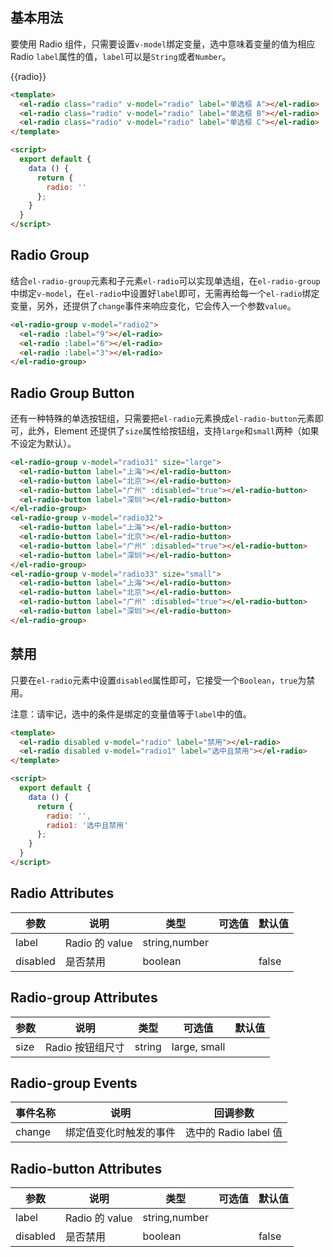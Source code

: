 <script>
  module.exports = {
    data() {
      return {
        radio: '',
        radio1: '选中且禁用',
        radio2: 3,
        radio31: '',
        radio32: '',
        radio33: ''
      };
    }
  };
</script>

## 基本用法

要使用 Radio 组件，只需要设置`v-model`绑定变量，选中意味着变量的值为相应 Radio `label`属性的值，`label`可以是`String`或者`Number`。

<div class="demo-box demo-radio">
  <el-radio class="radio" v-model="radio" label="单选框 A"></el-radio>
  <el-radio class="radio" v-model="radio" label="单选框 B"></el-radio>
  <el-radio class="radio" v-model="radio" label="单选框 C"></el-radio>
</div>

{{radio}}

```html
<template>
  <el-radio class="radio" v-model="radio" label="单选框 A"></el-radio>
  <el-radio class="radio" v-model="radio" label="单选框 B"></el-radio>
  <el-radio class="radio" v-model="radio" label="单选框 C"></el-radio>
</template>

<script>
  export default {
    data () {
      return {
        radio: ''
      };
    }
  }
</script>
```

## Radio Group

结合`el-radio-group`元素和子元素`el-radio`可以实现单选组，在`el-radio-group`中绑定`v-model`，在`el-radio`中设置好`label`即可，无需再给每一个`el-radio`绑定变量，另外，还提供了`change`事件来响应变化，它会传入一个参数`value`。

<div class="demo-box demo-radio">
  <el-radio-group v-model="radio2">
    <el-radio :label="9"></el-radio>
    <el-radio :label="6"></el-radio>
    <el-radio :label="3"></el-radio>
  </el-radio-group>
</div>

```html
<el-radio-group v-model="radio2">
  <el-radio :label="9"></el-radio>
  <el-radio :label="6"></el-radio>
  <el-radio :label="3"></el-radio>
</el-radio-group>
```

## Radio Group Button

还有一种特殊的单选按钮组，只需要把`el-radio`元素换成`el-radio-button`元素即可，此外，Element 还提供了`size`属性给按钮组，支持`large`和`small`两种（如果不设定为默认）。

<div class="demo">
  <el-radio-group v-model="radio31" size="large">
    <el-radio-button label="上海"></el-radio-button>
    <el-radio-button label="北京"></el-radio-button>
    <el-radio-button label="广州" :disabled="true"></el-radio-button>
    <el-radio-button label="深圳"></el-radio-button>
  </el-radio-group>
</div>
<div class="demo">
  <el-radio-group v-model="radio32">
    <el-radio-button label="上海"></el-radio-button>
    <el-radio-button label="北京"></el-radio-button>
    <el-radio-button label="广州" :disabled="true"></el-radio-button>
    <el-radio-button label="深圳"></el-radio-button>
  </el-radio-group>
</div>
<div class="demo">
  <el-radio-group v-model="radio33" size="small">
    <el-radio-button label="上海"></el-radio-button>
    <el-radio-button label="北京"></el-radio-button>
    <el-radio-button label="广州" :disabled="true"></el-radio-button>
    <el-radio-button label="深圳"></el-radio-button>
  </el-radio-group>
</div>

```html
<el-radio-group v-model="radio31" size="large">
  <el-radio-button label="上海"></el-radio-button>
  <el-radio-button label="北京"></el-radio-button>
  <el-radio-button label="广州" :disabled="true"></el-radio-button>
  <el-radio-button label="深圳"></el-radio-button>
</el-radio-group>
<el-radio-group v-model="radio32">
  <el-radio-button label="上海"></el-radio-button>
  <el-radio-button label="北京"></el-radio-button>
  <el-radio-button label="广州" :disabled="true"></el-radio-button>
  <el-radio-button label="深圳"></el-radio-button>
</el-radio-group>
<el-radio-group v-model="radio33" size="small">
  <el-radio-button label="上海"></el-radio-button>
  <el-radio-button label="北京"></el-radio-button>
  <el-radio-button label="广州" :disabled="true"></el-radio-button>
  <el-radio-button label="深圳"></el-radio-button>
</el-radio-group>
```

## 禁用

只要在`el-radio`元素中设置`disabled`属性即可，它接受一个`Boolean`，`true`为禁用。

注意：请牢记，选中的条件是绑定的变量值等于`label`中的值。

<div class="demo-box demo-radio">
  <el-radio disabled v-model="radio" label="禁用"></el-radio>
  <el-radio disabled v-model="radio1" label="选中且禁用"></el-radio>
</div>

```html
<template>
  <el-radio disabled v-model="radio" label="禁用"></el-radio>
  <el-radio disabled v-model="radio1" label="选中且禁用"></el-radio>
</template>

<script>
  export default {
    data () {
      return {
        radio: '',
        radio1: '选中且禁用'
      };
    }
  }
</script>
```


## Radio Attributes
| 参数      | 说明    | 类型      | 可选值       | 默认值   |
|---------- |-------- |---------- |-------------  |-------- |
| label     | Radio 的 value   | string,number    |               |         |
| disabled  | 是否禁用    | boolean   |   | false   |

## Radio-group Attributes
| 参数      | 说明    | 类型      | 可选值       | 默认值   |
|---------- |-------- |---------- |-------------  |-------- |
| size     | Radio 按钮组尺寸   | string  | large, small  |         |

## Radio-group Events
| 事件名称 | 说明 | 回调参数 |
|---------- |-------- |---------- |
| change  | 绑定值变化时触发的事件 |  选中的 Radio label 值  |

## Radio-button Attributes
| 参数      | 说明    | 类型      | 可选值       | 默认值   |
|---------- |-------- |---------- |-------------  |-------- |
| label     | Radio 的 value  | string,number  |               |         |
| disabled  | 是否禁用    | boolean   |   | false   |
